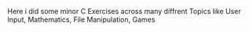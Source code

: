 Here i did some minor C Exercises across many diffrent Topics like User Input, Mathematics, File Manipulation, Games
